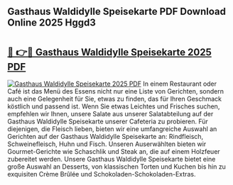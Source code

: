 ## Gasthaus Waldidylle Speisekarte PDF Download Online 2025 Hggd3

# <h2><a href="http://gc6725z.nevu.top/?p=Gasthaus+Waldidylle+Speisekarte">🔗 👉🔴 Gasthaus Waldidylle Speisekarte 2025 PDF</a></h2>

[![Gasthaus Waldidylle Speisekarte 2025 PDF](https://i.imgur.com/dBaPXMq.png)](http://gc6725z.nevu.top/?p=Gasthaus+Waldidylle+Speisekarte)
In einem Restaurant oder Café ist das Menü des Essens nicht nur eine Liste von Gerichten, sondern auch eine Gelegenheit für Sie, etwas zu finden, das für Ihren Geschmack köstlich und passend ist. Wenn Sie etwas Leichtes und Frisches suchen, empfehlen wir Ihnen, unsere Salate aus unserer Salatabteilung auf der Gasthaus Waldidylle Speisekarte unserer Cafeteria zu probieren. Für diejenigen, die Fleisch lieben, bieten wir eine umfangreiche Auswahl an Gerichten auf der Gasthaus Waldidylle Speisekarte an: Rindfleisch, Schweinefleisch, Huhn und Fisch. Unseren Auserwählten bieten wir Gourmet-Gerichte wie Schaschlik und Steak an, die auf einem Holzfeuer zubereitet werden. Unsere Gasthaus Waldidylle Speisekarte bietet eine große Auswahl an Desserts, von klassischen Torten und Kuchen bis hin zu exquisiten Crème Brûlée und Schokoladen-Schokoladen-Extras.
